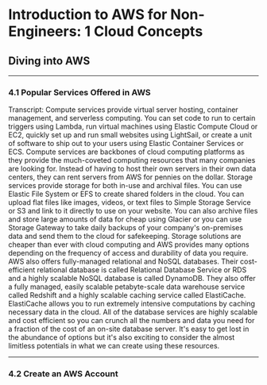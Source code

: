 # Introduction to AWS for Non-Engineers: 1 Cloud Concepts

## **Diving into AWS**

---

### 4.1 Popular Services Offered in AWS

Transcript:
Compute services provide virtual server hosting, container management, and serverless computing. You can set code to run to certain triggers using Lambda, run virtual machines using Elastic Compute Cloud or EC2, quickly set up and run small websites using LightSail, or create a unit of software to ship out to your users using Elastic Container Services or ECS. Compute services are backbones of cloud computing platforms as they provide the much-coveted computing resources that many companies are looking for. Instead of having to host their own servers in their own data centers, they can rent servers from AWS for pennies on the dollar. Storage services provide storage for both in-use and archival files. You can use Elastic File System or EFS to create shared folders in the cloud. You can upload flat files like images, videos, or text files to Simple Storage Service or S3 and link to it directly to use on your website. You can also archive files and store large amounts of data for cheap using Glacier or you can use Storage Gateway to take daily backups of your company's on-premises data and send them to the cloud for safekeeping. Storage solutions are cheaper than ever with cloud computing and AWS provides many options depending on the frequency of access and durability of data you require. AWS also offers fully-managed relational and NoSQL databases. Their cost-efficient relational database is called Relational Database Service or RDS and a highly scalable NoSQL database is called DynamoDB. They also offer a fully managed, easily scalable petabyte-scale data warehouse service called Redshift and a highly scalable caching service called ElastiCache. ElastiCache allows you to run extremely intensive computations by caching necessary data in the cloud. All of the database services are highly scalable and cost efficient so you can crunch all the numbers and data you need for a fraction of the cost of an on-site database server. It's easy to get lost in the abundance of options but it's also exciting to consider the almost limitless potentials in what we can create using these resources.

---

### 4.2 Create an AWS Account
